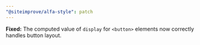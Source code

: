 ```yaml
---
"@siteimprove/alfa-style": patch
---
```


**Fixed:** The computed value of `display` for `<button>` elements now correctly handles button layout.
